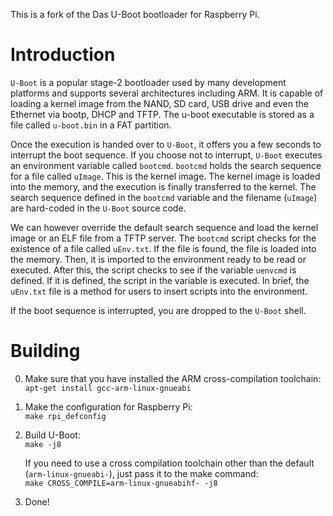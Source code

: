 This is a fork of the Das U-Boot bootloader for Raspberry Pi.

# Introduction

`U-Boot` is a popular stage-2 bootloader used by many development platforms and supports several architectures including ARM. It is capable of loading a kernel image from the NAND, SD card, USB drive and even the Ethernet via bootp, DHCP and TFTP. The u-boot executable is stored as a file called `u-boot.bin` in a FAT partition.

Once the execution is handed over to `U-Boot`, it offers you a few seconds to interrupt the boot sequence. If you choose not to interrupt, `U-Boot` executes an environment variable called `bootcmd`. `bootcmd` holds the search sequence for a file called `uImage`. This is the kernel image. The kernel image is loaded into the memory, and the execution is finally transferred to the kernel. The search sequence defined in the `bootcmd` variable and the filename (`uImage`) are hard-coded in the `U-Boot` source code. 

We can however override the default search sequence and load the kernel image or an ELF file from a TFTP server. The `bootcmd` script checks for the existence of a file called `uEnv.txt`. If the file is found, the file is loaded into the memory. Then, it is imported to the environment ready to be read or executed. After this, the script checks to see if the variable `uenvcmd` is defined. If it is defined, the script in the variable is executed. In brief, the `uEnv.txt` file is a method for users to insert scripts into the environment.

If the boot sequence is interrupted, you are dropped to the `U-Boot` shell.

# Building

0. Make sure that you have installed the ARM cross-compilation toolchain:  
    `apt-get install gcc-arm-linux-gnueabi`

1. Make the configuration for Raspberry Pi:  
    `make rpi_defconfig`

2. Build U-Boot:  
    `make -j8`

   If you need to use a cross compilation toolchain other than the default (`arm-linux-gnueabi-`),
   just pass it to the make command:    
    `make CROSS_COMPILE=arm-linux-gnueabihf- -j8`

3. Done!


